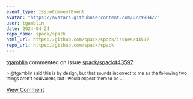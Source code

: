```yaml
---
event_type: IssueCommentEvent
avatar: "https://avatars.githubusercontent.com/u/299842?"
user: tgamblin
date: 2024-04-24
repo_name: spack/spack
html_url: https://github.com/spack/spack/issues/43597
repo_url: https://github.com/spack/spack
---
```


<a href='https://github.com/tgamblin' target='_blank'>tgamblin</a> commented on issue <a href='https://github.com/spack/spack/issues/43597' target='_blank'>spack/spack#43597</a>.

<small>> @tgamblin said this is by design, but that sounds incorrect to me as the following two things aren't equivalent, but I would expect them to be...</small>

<a href='https://github.com/spack/spack/issues/43597' target='_blank'>View Comment</a>